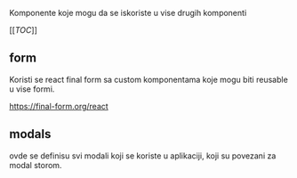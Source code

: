 Komponente koje mogu da se iskoriste u vise drugih komponenti

[[_TOC_]]


## form

Koristi se react final form sa custom komponentama koje mogu biti reusable u vise formi.

https://final-form.org/react

## modals
ovde se definisu svi modali koji se koriste u aplikaciji, koji su povezani za modal storom.



